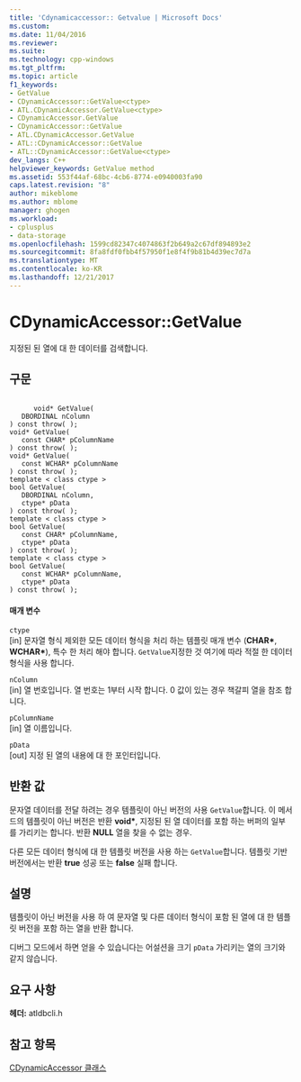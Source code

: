 ```yaml
---
title: 'Cdynamicaccessor:: Getvalue | Microsoft Docs'
ms.custom: 
ms.date: 11/04/2016
ms.reviewer: 
ms.suite: 
ms.technology: cpp-windows
ms.tgt_pltfrm: 
ms.topic: article
f1_keywords:
- GetValue
- CDynamicAccessor::GetValue<ctype>
- ATL.CDynamicAccessor.GetValue<ctype>
- CDynamicAccessor.GetValue
- CDynamicAccessor::GetValue
- ATL.CDynamicAccessor.GetValue
- ATL::CDynamicAccessor::GetValue
- ATL::CDynamicAccessor::GetValue<ctype>
dev_langs: C++
helpviewer_keywords: GetValue method
ms.assetid: 553f44af-68bc-4cb6-8774-e0940003fa90
caps.latest.revision: "8"
author: mikeblome
ms.author: mblome
manager: ghogen
ms.workload:
- cplusplus
- data-storage
ms.openlocfilehash: 1599cd82347c4074863f2b649a2c67df894893e2
ms.sourcegitcommit: 8fa8fdf0fbb4f57950f1e8f4f9b81b4d39ec7d7a
ms.translationtype: MT
ms.contentlocale: ko-KR
ms.lasthandoff: 12/21/2017
---
```

# <a name="cdynamicaccessorgetvalue"></a>CDynamicAccessor::GetValue
지정된 된 열에 대 한 데이터를 검색합니다.  
  
## <a name="syntax"></a>구문  
  
```  
  
      void* GetValue(   
   DBORDINAL nColumn    
) const throw( );  
void* GetValue(  
   const CHAR* pColumnName   
) const throw( );  
void* GetValue(  
   const WCHAR* pColumnName   
) const throw( );  
template < class ctype >  
bool GetValue(  
   DBORDINAL nColumn,  
   ctype* pData   
) const throw( );  
template < class ctype >  
bool GetValue(  
   const CHAR* pColumnName,  
   ctype* pData   
) const throw( );  
template < class ctype >  
bool GetValue(  
   const WCHAR* pColumnName,  
   ctype* pData   
) const throw( );  
```  
  
#### <a name="parameters"></a>매개 변수  
 `ctype`  
 [in] 문자열 형식 제외한 모든 데이터 형식을 처리 하는 템플릿 매개 변수 (**CHAR\***, **WCHAR\***), 특수 한 처리 해야 합니다. `GetValue`지정한 것 여기에 따라 적절 한 데이터 형식을 사용 합니다.  
  
 `nColumn`  
 [in] 열 번호입니다. 열 번호는 1부터 시작 합니다. 0 값이 있는 경우 책갈피 열을 참조 합니다.  
  
 `pColumnName`  
 [in] 열 이름입니다.  
  
 `pData`  
 [out] 지정 된 열의 내용에 대 한 포인터입니다.  
  
## <a name="return-value"></a>반환 값  
 문자열 데이터를 전달 하려는 경우 템플릿이 아닌 버전의 사용 `GetValue`합니다. 이 메서드의 템플릿이 아닌 버전은 반환 **void\***, 지정된 된 열 데이터를 포함 하는 버퍼의 일부를 가리키는 합니다. 반환 **NULL** 열을 찾을 수 없는 경우.  
  
 다른 모든 데이터 형식에 대 한 템플릿 버전을 사용 하는 `GetValue`합니다. 템플릿 기반 버전에서는 반환 **true** 성공 또는 **false** 실패 합니다.  
  
## <a name="remarks"></a>설명  
 템플릿이 아닌 버전을 사용 하 여 문자열 및 다른 데이터 형식이 포함 된 열에 대 한 템플릿 버전을 포함 하는 열을 반환 합니다.  
  
 디버그 모드에서 하면 얻을 수 있습니다는 어설션을 크기 `pData` 가리키는 열의 크기와 같지 않습니다.  
  
## <a name="requirements"></a>요구 사항  
 **헤더:** atldbcli.h  
  
## <a name="see-also"></a>참고 항목  
 [CDynamicAccessor 클래스](../../data/oledb/cdynamicaccessor-class.md)